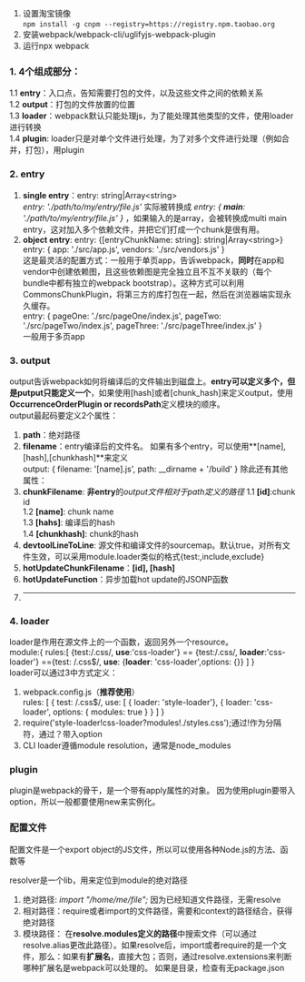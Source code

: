 1. 设置淘宝镜像    
`npm install -g cnpm --registry=https://registry.npm.taobao.org`    
2. 安装webpack/webpack-cli/uglifyjs-webpack-plugin    
3. 运行npx webpack    



### 1. 4个组成部分：  
1.1 **entry**：入口点，告知需要打包的文件，以及这些文件之间的依赖关系  
1.2 **output**：打包的文件放置的位置  
1.3 **loader**：webpack默认只能处理js，为了能处理其他类型的文件，使用loader进行转换  
1.4 **plugin**: loader只是对单个文件进行处理，为了对多个文件进行处理（例如合并，打包），用plugin  

### 2. entry  
1. **single entry**：entry: string|Array\<string\>    
*entry: './path/to/my/entry/file.js'* 实际被转换成 *entry: { **main**: './path/to/my/entry/file.js' }* ，如果输入的是array，会被转换成multi main entry，这对加入多个依赖文件，并把它们打成一个chunk是很有用。  
2. **object entry**:  entry: {[entryChunkName: string]: string|Array\<string\>}  
 entry: {
    app: './src/app.js',
    vendors: './src/vendors.js'
  }  
  这是最灵活的配置方式：一般用于单页app，告诉webpack，**同时**在app和vendor中创建依赖图，且这些依赖图是完全独立且不互不关联的（每个bundle中都有独立的webpack bootstrap）。这种方式可以利用CommonsChunkPlugin，将第三方的库打包在一起，然后在浏览器端实现永久缓存。  
  entry: {
    pageOne: './src/pageOne/index.js',
    pageTwo: './src/pageTwo/index.js',
    pageThree: './src/pageThree/index.js'
  }  
  一般用于多页app  
  
### 3. output  
output告诉webpack如何将编译后的文件输出到磁盘上。**entry可以定义多个，但是putput只能定义一个**，如果使用[hash]或者[chunk_hash]来定义output，使用 **OccurrenceOrderPlugin or recordsPath**定义模块的顺序。  
output最起码要定义2个属性：  
1. **path**：绝对路径  
2. **filename**：entry编译后的文件名。 如果有多个entry，可以使用**[name],[hash],[chunkhash]**来定义  
  output: {
    filename: '[name].js',
    path: __dirname + '/build'
  }
除此还有其他属性：  
1. **chunkFilename**: **非entry**的*output文件相对于path定义的路径*
1.1 **[id]**:chunk id  
1.2 **[name]**: chunk name  
1.3 **[hahs]**: 编译后的hash  
1.4 **[chunkhash]**: chunk的hash  
2. **devtoolLineToLine**: 源文件和编译文件的sourcemap。默认true，对所有文件生效，可以采用module.loader类似的格式{test:,include,exclude}  
3. **hotUpdateChunkFilename**：**[id], [hash]**  
4. **hotUpdateFunction**：异步加载hot update的JSONP函数  
5. ****  
  
### 4. loader  
loader是作用在源文件上的一个函数，返回另外一个resource。  
module:{
 rules:[
   {test:/\.css/, **use**:'css-loader'} == {test:/\.css/, **loader**:'css-loader'} =={test: /\.css$/, **use**: {**loader**: 'css-loader',options: {}}
 ]
}  
loader可以通过3中方式定义：  
1. webpack.config.js（**推荐使用**）  
rules: [
      {
        test: /\.css$/,
        use: [
          { loader: 'style-loader'},
          {
            loader: 'css-loader',
            options: {
              modules: true
            }
          }
        ]
      }
2. require('style-loader!css-loader?modules!./styles.css');通过!作为分隔符，通过？带入option  
3. CLI
loader遵循module resolution，通常是node_modules


### plugin  
plugin是webpack的骨干，是一个带有apply属性的对象。  因为使用plugin要带入option，所以一般都要使用new来实例化。  

### 配置文件  
配置文件是一个export object的JS文件，所以可以使用各种Node.js的方法、函数等  

resolver是一个lib，用来定位到module的绝对路径  
1. 绝对路径: *import "/home/me/file";*  因为已经知道文件路径，无需resolve  
2. 相对路径：require或者import的文件路径，需要和context的路径结合，获得绝对路径  
3. 模块路径： 在**resolve.modules定义的路径**中搜索文件（可以通过resolve.alias更改此路径）。如果resolve后，import或者require的是一个文件，那么：如果有**扩展名**，直接大包；否则，通过resolve.extensions来判断哪种扩展名是webpack可以处理的。  如果是目录，检查有无package.json
